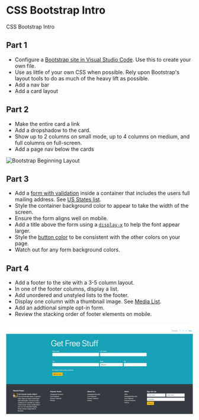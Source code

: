# CSS Bootstrap Intro
CSS Bootstrap Intro


## Part 1
* Configure a [Bootstrap site in Visual Studio Code](https://marketplace.visualstudio.com/items?itemName=thekalinga.bootstrap4-vscode). Use this to create your own file.
* Use as little of your own CSS when possible.  Rely upon Bootstrap's layout tools to do as much of the heavy lift as possible.
* Add a nav bar
* Add a card layout 

## Part 2
* Make the entire card a link
* Add a dropshadow to the card. 
* Show up to 2 columns on small mode, up to 4 columns on medium, and full columns on full-screen.
* Add a page nav below the cards


![Bootstrap Beginning Layout](https://github.com/code-differently/css-bootstrap-intro/blob/main/nav-card-next-layout.jpg?raw=true)

## Part 3
* Add a [form with validation](https://getbootstrap.com/docs/4.0/components/forms/#validation) inside a container that includes the users full mailing address. See [US States list](https://gist.github.com/RichLogan/9903043). 
* Style the container background color to appear to take the width of the screen.  
* Ensure the form aligns well on mobile.  
* Add a title above the form using a [`display-x`](https://getbootstrap.com/docs/4.0/content/typography/#display-headings) to help the font appear larger.
* Style the [button color](https://getbootstrap.com/docs/4.0/components/buttons/#examples) to be consistent with the other colors on your page.
* Watch out for any form background colors.

## Part 4
* Add a footer to the site with a 3-5 column layout.
* In one of the footer columns, display a list.
* Add unordered and unstyled lists to the footer. 
* Display one column with a thumbnail image. See [Media List](https://getbootstrap.com/docs/4.0/layout/media-object/#media-list).
* Add an addtional simple opt-in form.
* Review the stacking order of footer elements on mobile. 


![Form with footer](https://github.com/code-differently/css-bootstrap-intro/blob/main/forms-footer.jpg?raw=true)
